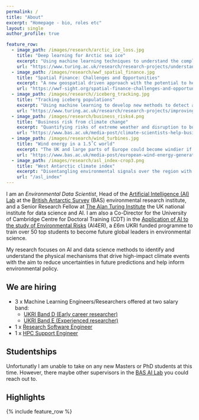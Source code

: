 ```yaml
---
permalink: /
title: "About"
excerpt: "Homepage - bio, roles etc"
layout: single
author_profile: true

feature_row:
  - image_path: /images/research/arctic_ice_loss.jpg
    title: "Deep learning for Arctic sea ice"
    excerpt: "Using machine learning techniques to understand the complex interactions between climate and Arctic sea ice"
    url: "https://www.turing.ac.uk/research/research-projects/understanding-arctic-sea-ice-loss"
  - image_path: /images/research/wwf_spatial_finance.jpg
    title: "Spatial Finance: Challenges and Opportunities"
    excerpt: "A new geospatial driven approach with the potential to help financial markets"
    url: "https://wwf-sight.org/spatial-finance-challenges-and-opportunities/"
  - image_path: /images/research//iceberg_tracking.jpg
    title: "Tracking iceberg populations"
    excerpt: "Using machine learning to develop new methods to detect and track icebergs in radar satellite imagery"
    url: "https://www.turing.ac.uk/research/research-projects/improving-tracking-iceberg-populations-southern-ocean"
  - image_path: /images/research/business_risks4.png
    title: "Business risk from climate change"
    excerpt: "Quantifying risks of extreme weather and disruption to businesses and supply chains"
    url: "https://www.bas.ac.uk/media-post/climate-scientists-help-businesses-tackle-climate-change/"
  - image_path: /images/research/wind_turbines.jpg
    title: "Wind energy in a 1.5˚C world"
    excerpt: "The UK and large parts of Europe could become windier if global temperatures reach 1.5˚C above pre-industrial levels"
    url: "https://www.bas.ac.uk/media-post/european-wind-energy-generation-potential-in-a-1-5%cb%9ac-warmer-world/"
  - image_path: /images/research/asl_index-crop3.png
    title: "West Antarctic climate index"
    excerpt: "Disentangling environmental signals over the region with greatest climate variability in the Southern Hemisphere"
    url: "/asl_index"
---
```


I am an _Environmental Data Scientist_, Head of the [Artificial Intelligence (AI) Lab](http://www.bas.ac.uk/ai) at the [British Antarctic Survey](http://www.bas.ac.uk) (BAS) environmental research institute, and a Senior Research Fellow at [The Alan Turing Institute](https://www.turing.ac.uk/) the UK national institute for data science and AI. 
I am also a Co-Director for the University of Cambridge Centre for Doctoral Training (CDT) in the [Application of AI to the study of Environmental Risks](https://ai4er-cdt.esc.cam.ac.uk/) (AI4ER), a £6m UKRI funded programme to train over 50 top students to become future global leaders in environmental science. 

My research focuses on AI and data science methods to identify and understand the physical mechanisms that drive high-impact climate events with the aim to reduce uncertainties in future predictions and help inform environmental policy. 
<!-- From 2021 I will also lead a new research programme to develop Digital Twins of the natural environment. -->

<!-- I am an _Environmental Data Scientist_ at the British Antarctic Survey ([BAS](http://www.bas.ac.uk))
and [The Alan Turing Institute](https://www.turing.ac.uk/).
My research focuses on artificial intelligence and data science 
to identify and understand the physical mechanisms that drive 
high-impact climate events with the aim to reduce uncertainties 
in future predictions and help inform environmental policy. 
I also lead a new research programme to develop Digital Twins of 
the natural environment. -->
 
<!-- My primary roles are: 
* Leader of the [BAS AI Lab](http://www.bas.ac.uk/ai)
* Senior Research Fellow at [The Alan Turing Institute](https://www.turing.ac.uk/)
* Co-Director of the UKRI Centre for Doctoral Training (CDT) in 
[AI for Environmental Risks (AI4ER)](https://ai4er-cdt.esc.cam.ac.uk/) at the University of Cambridge. -->

## We are hiring
* 3 x Machine Learning Engineers/Researchers offered at two salary band:
  * [UKRI Band D (Early career researcher)](https://www.bas.ac.uk/jobs/vacancy/machine-learning-engineer-researcher-environmental-science-band-d/)
  * [UKRI Band E (Experienced researcher)]((https://www.bas.ac.uk/jobs/vacancy/machine-learning-engineer-researcher-environmental-science-band-e/))
* 1 x [Research Software Engineer](https://www.bas.ac.uk/jobs/vacancy/it-research-software-engineer/)
* 1 x [HPC Support Engineer](https://www.bas.ac.uk/jobs/vacancy/hpc-support-engineer/)

## Studentships
Unfortunatly I am unable to take on any new Masters or PhD students at this time. However, there maybe other supervisors in the [BAS AI Lab](https://www.bas.ac.uk/project/ai/#people) you could reach out to.

## Highlights
{% include feature_row %}